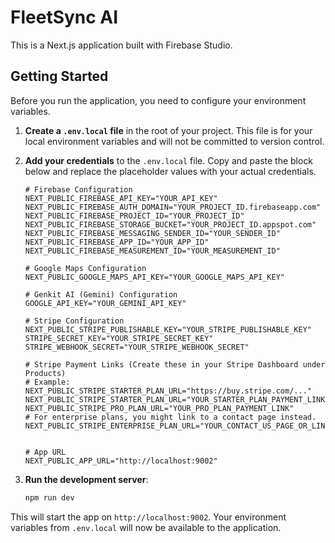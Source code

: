 # FleetSync AI

This is a Next.js application built with Firebase Studio.

## Getting Started

Before you run the application, you need to configure your environment variables.

1.  **Create a `.env.local` file** in the root of your project. This file is for your local environment variables and will not be committed to version control.

2.  **Add your credentials** to the `.env.local` file. Copy and paste the block below and replace the placeholder values with your actual credentials.

    ```
    # Firebase Configuration
    NEXT_PUBLIC_FIREBASE_API_KEY="YOUR_API_KEY"
    NEXT_PUBLIC_FIREBASE_AUTH_DOMAIN="YOUR_PROJECT_ID.firebaseapp.com"
    NEXT_PUBLIC_FIREBASE_PROJECT_ID="YOUR_PROJECT_ID"
    NEXT_PUBLIC_FIREBASE_STORAGE_BUCKET="YOUR_PROJECT_ID.appspot.com"
    NEXT_PUBLIC_FIREBASE_MESSAGING_SENDER_ID="YOUR_SENDER_ID"
    NEXT_PUBLIC_FIREBASE_APP_ID="YOUR_APP_ID"
    NEXT_PUBLIC_FIREBASE_MEASUREMENT_ID="YOUR_MEASUREMENT_ID"
    
    # Google Maps Configuration
    NEXT_PUBLIC_GOOGLE_MAPS_API_KEY="YOUR_GOOGLE_MAPS_API_KEY"

    # Genkit AI (Gemini) Configuration
    GOOGLE_API_KEY="YOUR_GEMINI_API_KEY"
    
    # Stripe Configuration
    NEXT_PUBLIC_STRIPE_PUBLISHABLE_KEY="YOUR_STRIPE_PUBLISHABLE_KEY"
    STRIPE_SECRET_KEY="YOUR_STRIPE_SECRET_KEY"
    STRIPE_WEBHOOK_SECRET="YOUR_STRIPE_WEBHOOK_SECRET"
    
    # Stripe Payment Links (Create these in your Stripe Dashboard under Products)
    # Example: NEXT_PUBLIC_STRIPE_STARTER_PLAN_URL="https://buy.stripe.com/..."
    NEXT_PUBLIC_STRIPE_STARTER_PLAN_URL="YOUR_STARTER_PLAN_PAYMENT_LINK"
    NEXT_PUBLIC_STRIPE_PRO_PLAN_URL="YOUR_PRO_PLAN_PAYMENT_LINK"
    # For enterprise plans, you might link to a contact page instead.
    NEXT_PUBLIC_STRIPE_ENTERPRISE_PLAN_URL="YOUR_CONTACT_US_PAGE_OR_LINK"


    # App URL
    NEXT_PUBLIC_APP_URL="http://localhost:9002"
    ```

3.  **Run the development server**:

    ```bash
    npm run dev
    ```

This will start the app on `http://localhost:9002`. Your environment variables from `.env.local` will now be available to the application.
